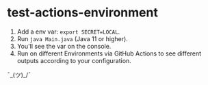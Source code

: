 # test-actions-environment

1. Add a env var: `export SECRET=LOCAL`.
2. Run `java Main.java` (Java 11 or higher).
3. You'll see the var on the console.
4. Run on different Environments via GitHub Actions to see different outputs according to your configuration.

¯\_(ツ)_/¯


